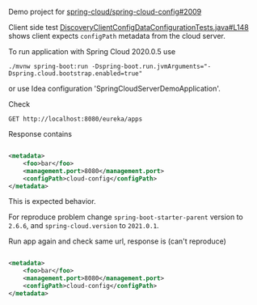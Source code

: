 Demo project for [spring-cloud/spring-cloud-config#2009](https://github.com/spring-cloud/spring-cloud-config/issues/2009)

Client side test
[DiscoveryClientConfigDataConfigurationTests.java#L148](https://github.com/spring-cloud/spring-cloud-config/blob/1cd03a05fbfeeaa33dc5b2a611ae89e5e34cf8f8/spring-cloud-config-client/src/test/java/org/springframework/cloud/config/client/DiscoveryClientConfigDataConfigurationTests.java#L148)
shows client expects `configPath` metadata from the cloud server.

To run application with Spring Cloud 2020.0.5 use
```shell
./mvnw spring-boot:run -Dspring-boot.run.jvmArguments="-Dspring.cloud.bootstrap.enabled=true"
```
or use Idea configuration 'SpringCloudServerDemoApplication'.

Check
```
GET http://localhost:8080/eureka/apps
```
Response contains
```xml

<metadata>
    <foo>bar</foo>
    <management.port>8080</management.port>
    <configPath>cloud-config</configPath>
</metadata>
```
This is expected behavior.

For reproduce problem change `spring-boot-starter-parent` version to `2.6.6`, and `spring-cloud.version` to `2021.0.1`.

Run app again and check same url, response is (can't reproduce)
```xml

<metadata>
    <foo>bar</foo>
    <management.port>8080</management.port>
    <configPath>cloud-config</configPath>
</metadata>
```